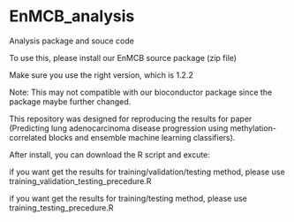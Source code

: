 # EnMCB_analysis
Analysis package and souce code

To use this, please install our EnMCB source package (zip file)

Make sure you use the right version, which is 1.2.2

Note: This may not compatible with our bioconductor package since the package maybe further changed.

This repository was designed for reproducing the results for paper (Predicting lung adenocarcinoma disease progression using methylation-correlated blocks and ensemble machine learning classifiers).

After install, you can download the R script and excute:

if you want get the results for training/validation/testing method, please use training_validation_testing_precedure.R

if you want get the results for training/testing method, please use training_testing_precedure.R
